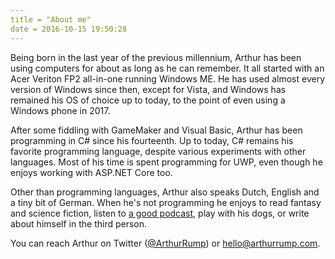 ```yaml
---
title = "About me"
date = 2016-10-15 19:50:28
---
```


Being born in the last year of the previous millennium, Arthur has been using computers for about as long as he can remember. It all started with an Acer Veriton FP2 all-in-one running Windows ME. He has used almost every version of Windows since then, except for Vista, and Windows has remained his OS of choice up to today, to the point of even using a Windows phone in 2017.

After some fiddling with GameMaker and Visual Basic, Arthur has been programming in C# since his fourteenth. Up to today, C# remains his favorite programming language, despite various experiments with other languages. Most of his time is spent programming for UWP, even though he enjoys working with ASP.NET Core too.

Other than programming languages, Arthur also speaks Dutch, English and a tiny bit of German. When he's not programming he enjoys to read fantasy and science fiction, listen to [a good podcast](/2017/07/10/my-favorite-podcasts), play with his dogs, or write about himself in the third person.

You can reach Arthur on Twitter ([@ArthurRump](https://twitter.com/ArthurRump)) or <hello@arthurrump.com>.